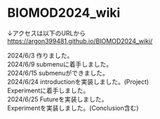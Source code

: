 # BIOMOD2024_wiki
↓アクセスは以下のURLから  
https://argon399481.github.io/BIOMOD2024_wiki/  
  
2024/6/3    作りました。  
2024/6/9    submenuに着手しました。  
2024/6/15   submenuができました。  
2024/6/24   introductionを実装しました。(Project)  
            Experimentに着手しました。  
2024/6/25   Futureを実装しました。  
            Experimentを実装しました。(Conclusion含む)